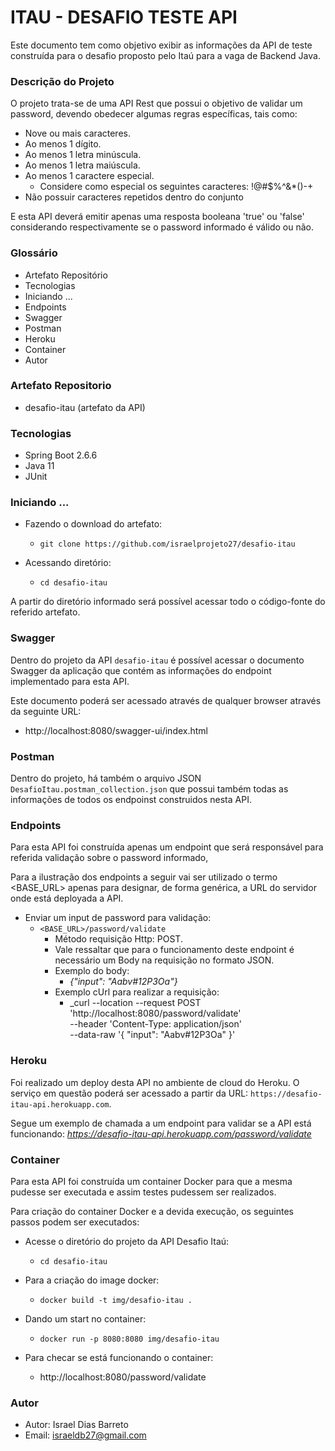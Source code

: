 # ITAU - DESAFIO TESTE API #


Este documento tem como objetivo exibir as informações da API de teste construída para o desafio proposto pelo Itaú para a vaga de Backend Java.

### Descrição do Projeto ###

O projeto trata-se de uma API Rest que possui o objetivo de validar um password, devendo obedecer algumas regras específicas, tais como:
* Nove ou mais caracteres.
* Ao menos 1 dígito.
* Ao menos 1 letra minúscula.
* Ao menos 1 letra maiúscula.
* Ao menos 1 caractere especial. 
  * Considere como especial os seguintes caracteres: !@#$%^&*()-+
* Não possuir caracteres repetidos dentro do conjunto

E esta API deverá emitir apenas uma resposta booleana 'true' ou 'false' considerando respectivamente se o password informado é válido ou não. 

### Glossário

* Artefato Repositório
* Tecnologias
* Iniciando ...
* Endpoints
* Swagger
* Postman
* Heroku
* Container
* Autor

### Artefato Repositorio

* desafio-itau (artefato da API)

### Tecnologias

* Spring Boot 2.6.6
* Java 11
* JUnit


### Iniciando ...

* Fazendo o download do artefato:
    * `git clone https://github.com/israelprojeto27/desafio-itau`

* Acessando diretório:
    - `cd desafio-itau`

A partir do diretório informado será possível acessar todo o código-fonte do referido artefato.


### Swagger

Dentro do projeto da API `desafio-itau` é possível acessar o documento Swagger da aplicação que contém as informações do endpoint implementado para esta API.

Este documento poderá ser acessado através de qualquer browser através da seguinte URL:
  * http://localhost:8080/swagger-ui/index.html


### Postman

Dentro do projeto, há também o arquivo JSON `DesafioItau.postman_collection.json` que possui também todas as informações de todos os endpoinst construidos nesta API.


### Endpoints

Para esta API foi construída apenas um endpoint que será responsável para referida validação sobre o password informado,

Para a ilustração dos endpoints a seguir vai ser utilizado o termo <BASE_URL> apenas para designar, de forma genérica, a URL do servidor onde está deployada a API.

* Enviar um input de password para validação:
    * `<BASE_URL>/password/validate`
      * Método requisição Http: POST.  
      * Vale ressaltar que para o funcionamento deste endpoint é necessário um Body na requisição no formato JSON.
      * Exemplo do body:
        * _{"input": "Aabv#12P3Oa"}_
      * Exemplo cUrl para realizar a requisição:
        * _curl --location --request POST 'http://localhost:8080/password/validate' \
          --header 'Content-Type: application/json' \
          --data-raw '{
          "input": "Aabv#12P3Oa"
          }' 


### Heroku

Foi realizado um deploy desta API no ambiente de cloud do Heroku. O serviço em questão poderá ser acessado a partir da URL: `https://desafio-itau-api.herokuapp.com`.

Segue um exemplo de chamada a um endpoint para validar se a API está funcionando:  _https://desafio-itau-api.herokuapp.com/password/validate_


### Container

Para esta API foi construída um container Docker para que a mesma pudesse ser executada e assim testes pudessem ser realizados.

Para criação do container Docker e a devida execução, os seguintes passos podem ser executados:

- Acesse o diretório do projeto da API Desafio Itaú:
    - `cd desafio-itau`

- Para a criação do image docker:
    - `docker build -t img/desafio-itau .`

- Dando um start no container:
    - `docker run -p 8080:8080 img/desafio-itau`

- Para checar se está funcionando o container:
    - http://localhost:8080/password/validate





### Autor

* Autor: Israel Dias Barreto
* Email: israeldb27@gmail.com